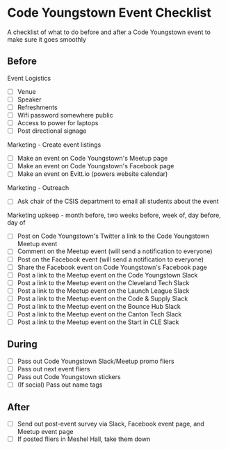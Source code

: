 # Code Youngstown Event Checklist

A checklist of what to do before and after a Code Youngstown event to make sure it goes smoothly

## Before

Event Logistics

- [ ] Venue
- [ ] Speaker
- [ ] Refreshments
- [ ] Wifi password somewhere public
- [ ] Access to power for laptops
- [ ] Post directional signage

Marketing - Create event listings

- [ ] Make an event on Code Youngstown's Meetup page
- [ ] Make an event on Code Youngstown's Facebook page
- [ ] Make an event on Evitt.io (powers website calendar)

Marketing - Outreach

- [ ] Ask chair of the CSIS department to email all students about the event

Marketing upkeep - month before, two weeks before, week of, day before, day of

- [ ] Post on Code Youngstown's Twitter a link to the Code Youngstown Meetup event
- [ ] Comment on the Meetup event (will send a notification to everyone)
- [ ] Post on the Facebook event (will send a notification to everyone)
- [ ] Share the Facebook event on Code Youngstown's Facebook page
- [ ] Post a link to the Meetup event on the Code Youngstown Slack
- [ ] Post a link to the Meetup event on the Cleveland Tech Slack
- [ ] Post a link to the Meetup event on the Launch League Slack
- [ ] Post a link to the Meetup event on the Code & Supply Slack
- [ ] Post a link to the Meetup event on the Bounce Hub Slack
- [ ] Post a link to the Meetup event on the Canton Tech Slack
- [ ] Post a link to the Meetup event on the Start in CLE Slack

## During

- [ ] Pass out Code Youngstown Slack/Meetup promo fliers
- [ ] Pass out next event fliers
- [ ] Pass out Code Youngstown stickers
- [ ] (If social) Pass out name tags

## After

- [ ] Send out post-event survey via Slack, Facebook event page, and Meetup event page
- [ ] If posted fliers in Meshel Hall, take them down
